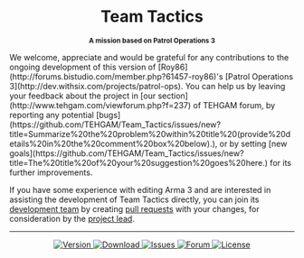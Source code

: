 <h1 align="center">Team Tactics</h1>
<p align="center"><sup><strong>A mission based on Patrol Operations 3</strong></sup></p>
We welcome, appreciate and would be grateful for any contributions to the ongoing development of this version of [Roy86](http://forums.bistudio.com/member.php?61457-roy86)'s [Patrol Operations 3](http://dev.withsix.com/projects/patrol-ops). You can help us by leaving your feedback about the project in [our section](http://www.tehgam.com/viewforum.php?f=237) of TEHGAM forum, by reporting any potential [bugs](https://github.com/TEHGAM/Team_Tactics/issues/new?title=Summarize%20the%20problem%20within%20title%20(provide%20details%20in%20the%20comment%20box%20below).), or by setting [new goals](https://github.com/TEHGAM/Team_Tactics/issues/new?title=The%20title%20of%20your%20suggestion%20goes%20here.) for its further improvements.

If you have some experience with editing Arma 3 and are interested in assisting the development of Team Tactics directly, you can join its [development team](https://github.com/TEHGAM/Team_Tactics/graphs/contributors) by creating [pull requests](https://github.com/TEHGAM/Team_Tactics/pulls?q=is%3Apr+is%3Aclosed) with your changes, for consideration by the [project lead](https://github.com/AlNazir).

<hr />
<p align="center">
  <a href="https://github.com/TEHGAM/Team_Tactics/tree/master/team_tactics.altis">
    <img src="http://img.shields.io/badge/Version-0.1-blue.svg?style=flat"
         alt="Version" />
  </a>
  <a href="https://github.com/TEHGAM/Team_Tactics/raw/master/team_tactics.Altis.pbo">
    <img src="http://img.shields.io/badge/Download-2.04_MB-green.svg?style=flat"
         alt="Download" />
  </a>
  <a href="https://github.com/TEHGAM/Team_Tactics/issues">
    <img src="http://img.shields.io/github/issues-raw/TEHGAM/Team_Tactics.svg?label=Issues&style=flat"
         alt="Issues" />
  </a>
    <a href="http://www.tehgam.com/viewforum.php?f=237">
    <img src="https://img.shields.io/badge/TEHGAM-Forum-lightgrey.svg?style=flat"
         alt="Forum" />
  </a>
    <a href="http://creativecommons.org/licenses/by-nc-sa/3.0">
    <img src="http://img.shields.io/badge/License-CC-red.svg?style=flat"
         alt="License" />
  </a>
</p>
